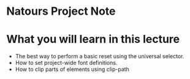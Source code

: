 # Natours Project Note

# What you will learn in this lecture

- The best way to perform a basic reset using the universal selector.
- How to set project-wide font definitions.
- How to clip parts of elements using clip-path
